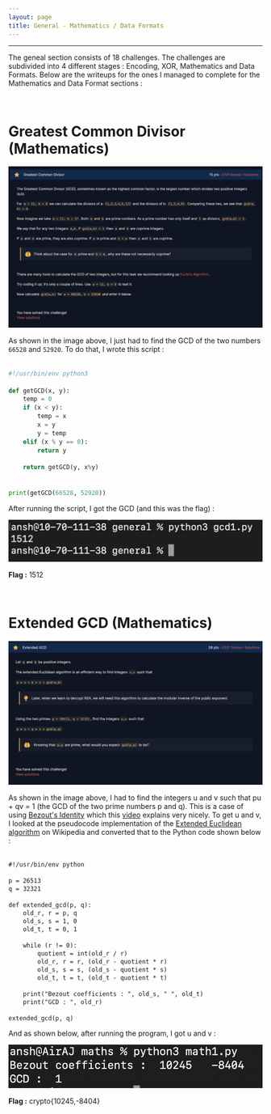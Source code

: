 ```yaml
---
layout: page
title: General - Mathematics / Data Formats
---
```

<hr/>

The geneal section consists of 18 challenges. The challenges are subdivided into 4 different stages : Encoding, XOR, Mathematics and Data Formats. Below are the writeups for the ones I managed to complete for the Mathematics and Data Format sections :

<br/>

# Greatest Common Divisor (Mathematics)

![CryptoHack Image](/assets/img/exploitImages/cryptoHack/img27.png)

As shown in the image above, I just had to find the GCD of the two numbers `66528` and `52920`. To do that, I wrote this script :

```python

#!/usr/bin/env python3

def getGCD(x, y):
    temp = 0	
    if (x < y):
        temp = x
        x = y
        y = temp
    elif (x % y == 0):
        return y
            
    return getGCD(y, x%y)


print(getGCD(66528, 52920))

```

After running the script, I got the GCD (and this was the flag) :

![CryptoHack Image](/assets/img/exploitImages/cryptoHack/img28.png)

**Flag :** 1512

<br/>

# Extended GCD (Mathematics)

![CryptoHack Image](/assets/img/exploitImages/cryptoHack/img33.png)

As shown in the image above, I had to find the integers u and v such that pu + qv = 1 (the GCD of the two prime numbers p and q). This is a case of using <a href="https://en.wikipedia.org/wiki/B%C3%A9zout%27s_identity#:~:text=In%20elementary%20number%20theory%2C%20B%C3%A9zout's,exactly%20the%20multiples%20of%20d." target="_blank">Bezout's Identity</a> which this <a href="https://www.youtube.com/watch?v=9KM6bX2rud8" target="_blank">video</a> explains very nicely. To get u and v, I looked at the pseudocode implementation of the <a href="https://en.wikipedia.org/wiki/Extended_Euclidean_algorithm" target="_blank">Extended Euclidean algorithm</a> on Wikipedia and converted that to the Python code shown below :

```python3

#!/usr/bin/env python

p = 26513
q = 32321

def extended_gcd(p, q):
    old_r, r = p, q
    old_s, s = 1, 0
    old_t, t = 0, 1

    while (r != 0):
        quotient = int(old_r / r)
        old_r, r = r, (old_r - quotient * r)
        old_s, s = s, (old_s - quotient * s)
        old_t, t = t, (old_t - quotient * t)

    print("Bezout coefficients : ", old_s, " ", old_t)
    print("GCD : ", old_r)

extended_gcd(p, q)

```

And as shown below, after running the program, I got u and v :

![CryptoHack Image](/assets/img/exploitImages/cryptoHack/img34.png)

**Flag :** crypto{10245,-8404}

